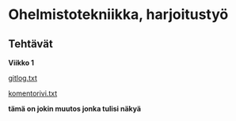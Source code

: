 # Ohelmistotekniikka, harjoitustyö
## Tehtävät
**Viikko 1**

[gitlog.txt](https://github.com/arolaeemil/ot-harjoitustyo/blob/master/laskarit/viikko1/gitlog.txt)

[komentorivi.txt](https://github.com/arolaeemil/ot-harjoitustyo/blob/master/laskarit/viikko1/komentorivi.txt)

**tämä on jokin muutos jonka tulisi näkyä**

